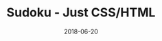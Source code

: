 ---
title: 'Sudoku - Just CSS/HTML'
description: 'Complete a sudoku puzzle without Javascript or server-side interaction.'
gametype: 'hard'
gameid: 7
date: 2018-06-20
tags: []
draft: false
type: 'games'
num19: [{'idx':1,'arr1':[1,2,3,4,5,6,7,8,9],'arr2':[1,2,3,4,5,6,7,8,9]},{'idx':2,'arr1':[1,2,3,4,5,6,7,8,9],'arr2':[1,2,3,4,5,6,7,8,9]},{'idx':3,'arr1':[1,2,3,4,5,6,7,8,9],'arr2':[1,2,3,4,5,6,7,8,9]},{'idx':4,'arr1':[1,2,3,4,5,6,7,8,9],'arr2':[1,2,3,4,5,6,7,8,9]},{'idx':5,'arr1':[1,2,3,4,5,6,7,8,9],'arr2':[1,2,3,4,5,6,7,8,9]},{'idx':6,'arr1':[1,2,3,4,5,6,7,8,9],'arr2':[1,2,3,4,5,6,7,8,9]},{'idx':7,'arr1':[1,2,3,4,5,6,7,8,9],'arr2':[1,2,3,4,5,6,7,8,9]},{'idx':8,'arr1':[1,2,3,4,5,6,7,8,9],'arr2':[1,2,3,4,5,6,7,8,9]},{'idx':9,'arr1':[1,2,3,4,5,6,7,8,9],'arr2':[1,2,3,4,5,6,7,8,9]}]
puzzle: [[0, 7, 6, 0, 9, 0, 5, 2, 0], [0, 0, 9, 0, 1, 0, 3, 0, 0], [0, 0, 0, 4, 0, 5, 0, 0, 0], [0, 0, 5, 9, 8, 3, 7, 0, 0], [0, 0, 1, 0, 2, 0, 8, 0, 0], [0, 0, 0, 1, 0, 4, 0, 0, 0], [0, 3, 0, 2, 0, 1, 0, 6, 0], [0, 0, 0, 0, 0, 0, 0, 0, 0], [0, 9, 0, 0, 5, 0, 0, 8, 0]]
layout: 'sudokucssstatic'
---